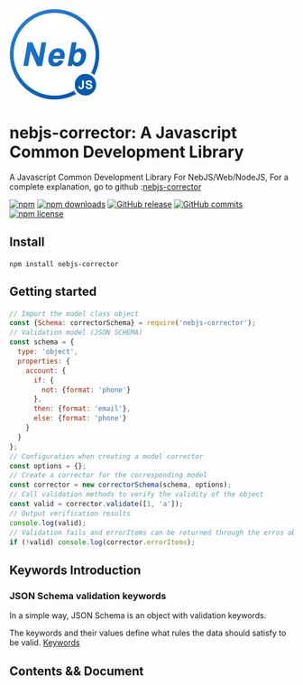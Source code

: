 <img width="160px" src="https://raw.githubusercontent.com/nebjs/nebjs-util-web/master/images/logo.png">

# nebjs-corrector: A Javascript Common Development Library

A Javascript Common Development Library For NebJS/Web/NodeJS, 
For a complete explanation, go to github :[nebjs-corrector](https://github.com/nebjs/nebjs-corrector)

[![npm](https://img.shields.io/npm/v/nebjs-corrector.svg)](https://www.npmjs.com/package/nebjs-corrector)
[![npm downloads](https://img.shields.io/npm/dm/nebjs-corrector.svg)](https://www.npmjs.com/package/nebjs-corrector)
[![GitHub release](https://img.shields.io/github/release/nebjs/nebjs-corrector.svg)](https://github.com/nebjs/nebjs-corrector)
[![GitHub commits](https://img.shields.io/github/commits-since/nebjs/nebjs-corrector/v1.0.8.svg)](https://github.com/nebjs/nebjs-corrector)
[![npm license](https://img.shields.io/npm/l/nebjs-corrector.svg)](/LICENSE)
<!--
[![GitHub tag](https://img.shields.io/github/tag/nebjs/nebjs-corrector.svg)](https://github.com/nebjs/nebjs-corrector)
[![GitHub package](https://img.shields.io/github/package-json/v/nebjs/nebjs-corrector.svg)](https://github.com/nebjs/nebjs-corrector)
-->

## Install

```
npm install nebjs-corrector
```

## Getting started
```javascript
// Import the model class object
const {Schema: correctorSchema} = require('nebjs-corrector');
// Validation model (JSON SCHEMA)
const schema = {
  type: 'object',
  properties: {
    account: {
      if: {
        not: {format: 'phone'}
      },
      then: {format: 'email'},
      else: {format: 'phone'}
    }
  }
};
// Configuration when creating a model corrector
const options = {};
// Create a corrector for the corresponding model
const corrector = new correctorSchema(schema, options);
// Call validation methods to verify the validity of the object
const valid = corrector.validate([1, 'a']);
// Output verification results
console.log(valid);
// Validation fails and errorItems can be returned through the erros object
if (!valid) console.log(corrector.errorItems);
```

## Keywords Introduction
### JSON Schema validation keywords

In a simple way, JSON Schema is an object with validation keywords.

The keywords and their values define what rules the data should satisfy to be valid.
[Keywords](/doc/keywords/index.md)

## Contents && Document

